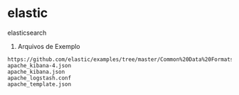 # elastic
elasticsearch


1. Arquivos de Exemplo 

  ```
  https://github.com/elastic/examples/tree/master/Common%20Data%20Formats/apache_logs/logstash  
  apache_kibana-4.json
  apache_kibana.json
  apache_logstash.conf
  apache_template.json
  ```
